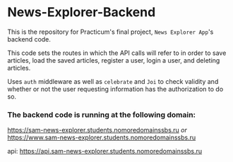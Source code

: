 # News-Explorer-Backend

This is the repository for Practicum's final project, `News Explorer App`'s backend code. 

This code sets the routes in which the API calls will refer to in order to save articles, load the saved articles, register a user, login a user, and deleting articles.

Uses `auth` middleware as well as `celebrate` and `Joi` to check validity and whether or not the user requesting information has the authorization to do so.

### The backend code is running at the following domain:
https://sam-news-explorer.students.nomoredomainssbs.ru 
_or_
https://www.sam-news-explorer.students.nomoredomainssbs.ru


api: https://api.sam-news-explorer.students.nomoredomainssbs.ru
